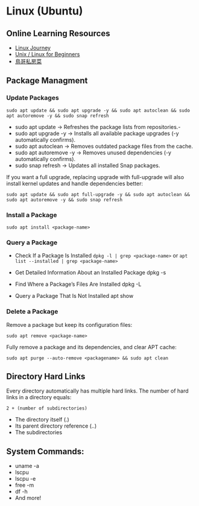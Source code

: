# Linux (Ubuntu)

## Online Learning Resources
- [Linux Journey](https://linuxjourney.com/)
- [Unix / Linux for Beginners](https://www.tutorialspoint.com/unix/index.htm)
- [鳥哥私房菜](https://linux.vbird.org/)

## Package Managment
### Update Packages
`sudo apt update && sudo apt upgrade -y && sudo apt autoclean && sudo apt autoremove -y && sudo snap refresh`
- sudo apt update → Refreshes the package lists from repositories.-
- sudo apt upgrade -y → Installs all available package upgrades (-y automatically confirms).
- sudo apt autoclean → Removes outdated package files from the cache.
- sudo apt autoremove -y → Removes unused dependencies (-y automatically confirms).
- sudo snap refresh → Updates all installed Snap packages.

If you want a full upgrade, replacing upgrade with full-upgrade will also install kernel updates and handle dependencies better:

`sudo apt update && sudo apt full-upgrade -y && sudo apt autoclean && sudo apt autoremove -y && sudo snap refresh`

### Install a Package
`sudo apt install <package-name>`

### Query a Package
- Check If a Package Is Installed
`dpkg -l | grep <package-name>` or `apt list --installed | grep <package-name>`

- Get Detailed Information About an Installed Package
dpkg -s <package-name>

- Find Where a Package’s Files Are Installed
dpkg -L <package-name>

- Query a Package That Is Not Installed
apt show <package-name>

### Delete a Package
Remove a package but keep its configuration files:

`sudo apt remove <package-name>`

Fully remove a package and its dependencies, and clear APT cache:

`sudo apt purge --auto-remove <packagename> && sudo apt clean`

## Directory Hard Links
Every directory automatically has multiple hard links. The number of hard links in a directory equals:

`2 + (number of subdirectories)`
- The directory itself (.)
- Its parent directory reference (..)
- The subdirectories

## System Commands:
- uname -a
- lscpu
- lscpu -e
- free -m
- df -h
- And more!
